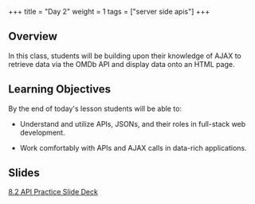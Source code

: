 +++
title = "Day 2"
weight = 1
tags = ["server side apis"] 
+++

## Overview

In this class, students will be building upon their knowledge of AJAX to retrieve data via the OMDb API and display data onto an HTML page.

## Learning Objectives

By the end of today's lesson students will be able to:

* Understand and utilize APIs, JSONs, and their roles in full-stack web development.

* Work comfortably with APIs and AJAX calls in data-rich applications.  

## Slides

[8.2 API Practice Slide Deck](https://docs.google.com/presentation/d/1Xvrz-v0OlwtS24JAT8JUCtWzlKdaOiqv-s_AKSG8p4k/edit?usp=sharing)
